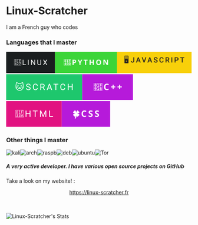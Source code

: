 
# Linux-Scratcher
I am a French guy who codes
### Languages ​​that I master
 ![](image.svg)![](truc.svg)![](huh.svg)

 ### Other things I master
![kali](https://img.shields.io/badge/Kali_Linux-557C94?style=for-the-badge&logo=kali-linux&logoColor=white)![arch](https://img.shields.io/badge/Arch_Linux-1793D1?style=for-the-badge&logo=arch-linux&logoColor=white)![raspb](https://img.shields.io/badge/Raspberry%20Pi-A22846?style=for-the-badge&logo=Raspberry%20Pi&logoColor=white)![deb](https://img.shields.io/badge/Debian-A81D33?style=for-the-badge&logo=debian&logoColor=white)![ubuntu](https://img.shields.io/badge/Ubuntu-E95420?style=for-the-badge&logo=ubuntu&logoColor=white)![Tor](https://img.shields.io/badge/Tor-7D4698?style=for-the-badge&logo=Tor-Browser&logoColor=white)


<!--![Scratch logo S](https://github.com/Linux-Scratcher/Linux-Scratcher/assets/122288570/2eab72c7-9410-4f7f-821a-e7eda042f575)-->

<h5>A very active developer. I have various open source projects on GitHub</h5></h5>






Take a look on my website! :
 <center>
   <a href="https://linux-scratcher.fr" class="name">https://linux-scratcher.fr</a></h5>

  
   </div>
</center><br><br>


![Linux-Scratcher's Stats](https://github-readme-stats.vercel.app/api?username=Linux-Scratcher&theme=jolly&show_icons=true&hide_border=true&count_private=true)
